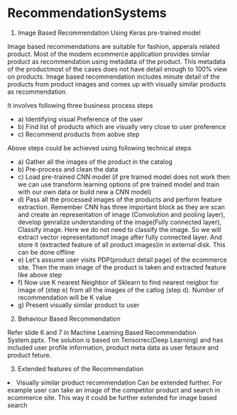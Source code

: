 # RecommendationSystems

1) Image Based Recommendation Using Keras pre-trained model

Image based recommendations are suitable for fashion, apperals related product. Most of the modern ecommerce application provides similar product as recommendation using metadata of the product. This metadata of the productmost of the cases does not have detail enough to 100% view on products. Image based recommendation includes minute detail of the products from product images and comes up with visually similar products as recommendation.

It involves following three business process steps
<ul>
<li>a) Identifying visual Preference of the user</li> <li>b) Find list of products which are visually very close to user preference </li>
<li>c) Recommend products from aobve step </li>
</ul>
Above steps could be achieved using following technical steps
<ul>
 <li>a) Gather all the images of the product in the catalog</li><li>b) Pre-process and clean the data</li> <li>c) Load pre-trained CNN model (if pre trained model does not work then we can use transform learning options of pre trained model and train with our own data or build new a CNN model)</li> <li>d) Pass all the processed images of the products and perform feature extraction. Remember CNN has three important block as they are scan and create an representation of image (Convolution and pooling layer), develop genralize understanding of the image(Fully connected layer), Classify image. Here we do not need to classify the image. So we will extract vector representationof image after fully connected layer. And store it (extracted feature of all product images)in in external disk. This can be done offline</li><li>e) Let's assume user visits PDP(product detail page) of the ecommerce site. Then the main image of the product is taken and extracted feature like above step</li><li>f) Now use K nearest Neighbor of Sklearn to find nearest neigbor for image of (step e) from all the images of the catlog (step d). Number of recommendation will be K value</li><li>g) Present visually similar product to user</li>
 </ul>
 
 2) Behaviour Based Recommendation
 
 Refer slide 6 and 7 in Machine Learning Based Recommendation System.pptx. The solution is based on Tensorrec(Deep Learning) and has included user profile information, product meta data  as user fetaure and product feture.
 
 3) Extended features of the Recommendation
 </ul>
 <li>Visually similar product recommendation Can be extended further. For example user can take an image of the competitor product and search in ecommerce site. This way it could be further extended for image based search</li>

